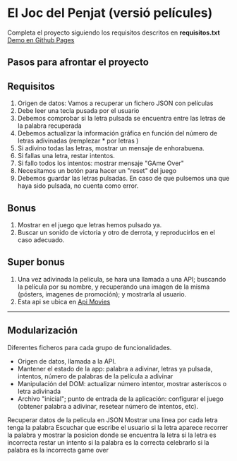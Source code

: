 # El Joc del Penjat (versió películes)

Completa el proyecto siguiendo los requisitos descritos en **requisitos.txt**
[Demo en Github Pages](https://omiras.github.io/hangman-ajax-app/)

## Pasos para afrontar el proyecto

## Requisitos

1. Origen de datos: Vamos a recuperar un fichero JSON con películas
2. Debe leer una tecla pusada por el usuario
3. Debemos comprobar si la letra pulsada
   se encuentra entre las letras de la palabra recuperada
4. Debemos actualizar la información gráfica
   en función del número de letras adivinadas (remplezar \* por letras )
5. Si adivino todas las letras, mostrar un mensaje de enhorabuena.
6. Si fallas una letra, restar intentos.
7. Si fallo todos los intentos: mostrar mensaje "GAme Over"
8. Necesitamos un botón para hacer un "reset" del juego
9. Debemos guardar las letras pulsadas. En caso de que pulsemos una
   que haya sido pulsada, no cuenta como error.

## Bonus

1. Mostrar en el juego que letras hemos pulsado ya.
2. Buscar un sonido de victoria y otro de derrota, y
   reproducirlos en el caso adecuado.

## Super bonus

1. Una vez adivinada la película, se hara una llamada
   a una API; buscando la película por su nombre,
   y recuperando una imagen de la misma (pósters, imagenes
   de promoción); y mostrarla al usuario.
2. Esta api se ubica en [Api Movies](https://api.themoviedb.org)

---

## Modularización

Diferentes ficheros para cada grupo de funcionalidades.

- Origen de datos, llamada a la API.
- Mantener el estado de la app: palabra a adivinar, letras ya pulsada, intentos, número de palabras de la película a adivinar
- Manipulación del DOM: actualizar número intentor, mostrar asteríscos o letra adivinada
- Archivo "inicial"; punto de entrada de la aplicación: configurar el juego (obtener palabra a adivinar, resetear número de intentos, etc).


Recuperar datos de la pelicula en JSON
Mostrar una linea por cada letra tenga la palabra
Escuchar que escribe el usuario
si la letra aparece recorrer la palabra y mostrar la posicion donde se encuentra la letra
si la letra es incorrecta restar un intento
si la palabra es la correcta celebrarlo
si la palabra es la incorrecta game over